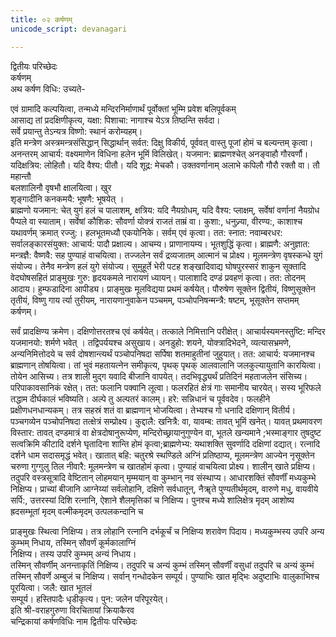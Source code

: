 ```yaml
---
title: ०२ कर्षणम्
unicode_script: devanagari

---
```

द्वितीयः परिच्छेदः  
कर्षणम्  
अथ कर्षण विधिः: उच्यते-  
    

एवं ग्रामादि कल्पयित्वा, तन्मध्ये मन्दिरनिर्माणार्थं पूर्वोक्तां भूम्मि प्रवेश बलिपूर्वकम्  
आसाद्य तां प्रदक्षिणीकृत्य, 
यक्षा: पिशाचा: नागाश्च येऽत्र तिष्ठन्ति सर्वदा।  
सर्वे प्रयान्तु तेऽन्यत्र विष्णो: स्थानं करोम्यहम्।  
इति मन्त्रेण अस्त्रमन्त्रसंसिद्धान् सिद्धार्थान् सर्वत: दिक्षु विकीर्य, पूर्ववत् वास्तु पूजां होमं च बल्यन्तम् कृत्वा। अनन्तरम् आचार्य: वक्ष्यमाणेन विधिना हलेन भूमिं विलिखेत्। यजमान: ब्राह्मणश्चेत् अनङ्वाहौ गौरवर्णौ। यदिक्षत्रिय: लोहितौ। यदि वैश्य: पीतौ। यदि शूद्र: मेचकौ। उक्तवर्णानाम् अलाभे कपिलौ गौरौ रक्तौ वा। तौ महान्तौ  
बलशालिनौ वृषभौ क्षालयित्वा। खुर  
शृङ्गादीनि कनकमयै: भूषणै: भूषयेत् ।  
ब्राह्मणो यजमान: चेत् युगं हलं च पालाशम्, क्षत्रिय: यदि नैयग्रोधम्, यदि वैश्य: प्लाक्षम्, सर्वेषां वर्णानां नैयग्रोध पैप्पले वा स्याताम्। सर्वेषां कौशिक: सौवर्णा योक्त्रं राजतं ताम्रं वा। कुशा:, धनुज्र्या, वीरण्य:, काशाश्च यथावर्णम् क्रमात् रज्जु:। हलभूतमध्यौ एकयोनिके। सर्वम् एवं कृत्वा। तत: स्नात: नवाम्बरधर: सर्वालङ्कारसंयुक्त: आचार्य: पादौ प्रक्षाल्य। आचम्य। प्राणानायम्य। भूतशुद्धिं कृत्वा। ब्राह्मणै: अनुज्ञात: मन्त्रज्ञै: वैष्णवै: सह पुण्याहं वाचयित्वा। तज्जलेन सर्वं द्रव्यजातम् आत्मानं च प्रोक्ष्य। मूलमन्त्रेण वृषस्कन्धे युगं संयोज्य। तेनैव मन्त्रेण हलं युगे संयोज्य। सुमुहूर्ते भेरी पटह शङ्खादिवाद्य घोषपुरस्सरं शाकुन सूक्तादि वेदघोषसहितं प्राङ्मुखः गुरु: हृदयकमले नारायणं ध्यायन्। पालाशादि दण्डं प्रवहणं कृत्वा। तत: तोदनम् आदाय। हुम्फडादिना आपीड्य। प्राङ्मुखः मूलविद्यया प्रथमं कर्षयेत्। पौरुषेण सूक्तेन द्वितीयं, विष्णुसूक्तेन तृतीयं, विष्णु गाय र्त्या तुरीयम्, नारायणानुवाकेन पञ्चमम्, पञ्चोपनिषन्मन्त्रै: षष्टम्, भूसूक्तेन सप्तमम् कर्षणम्।  
    

सर्वं प्रादक्षिण्य क्रमेण। दक्षिणोत्तरतश्च एवं कर्षयेत्। तत्काले निमित्तानि परीक्षेत्। आचार्यस्यमनस्तुष्टि: मन्दिर यजमानयो: शर्मणे भवेत् । तद्विपर्ययश्च असुखाय। अनडुहो: शयने, योक्त्रादिभेदने, व्यत्यासभ्रमणे, अन्यनिमित्तोदये च सर्व दोषशान्त्यर्थं पञ्चोपनिषदा सर्पिषा शतमाहुतीनां जुहुयात्। तत: आचार्य: यजमानश्च ब्राह्मणान् तोषयित्वा। तां भुवं महतायत्नेन समीकृत्य, पृथक् पृथक् आलवालानि जलकुल्यायुतानि कारयित्वा। तोयेन आसिच्य। तत्र शाली मुद्ग यवादि बीजानि वापयेत्। तदभिवृद्ध्यर्थं प्रतिदिनं महताजलेन संसिच्य। परिपाकावसानिकं रक्षेत्। तत: फलानि पक्वानि लूत्वा। फलरहितं क्षेत्रं गाः समानीय चारयेत्। सस्य भूरिफले तद्धाम दीर्घकालं भविष्यति। अल्पे तु अल्पतरं कालम्। हरे: सन्निधानं च पूर्ववदेव। फलहीने प्रक्षीणधनधान्यकम्। तत्र सहस्रं शतं वा ब्राह्मणान् भोजयित्वा। तेभ्यश्च गो धनादि दक्षिणान् वितीर्य। पञ्चगव्येन पञ्चोपनिषदा तत्क्षेत्रं सम्प्रोक्ष्य। कुद्दालै: खनित्रै: वा, यावम्ब: तावत् भूमिं खनेत्। यावत् प्रथमावरण विस्तार: तावत् दण्डमात्रं वा क्षेत्रदोषानुरूप्येण, मन्दिरोच्छ्रायानुगुण्येन वा, भूतले खन्यमाने ;भस्माङ्गार तुषदुष्ट सत्वक्रिमि कीटादि दर्शने घृतादिना शान्ति होमं कृत्वा;ब्राह्मणेभ्य: यथाशक्ति सुवर्णादि दक्षिणां दद्यात्। रत्नादि दर्शने धाम सदासमृद्धं भवेत्। खातात् बहि: चतुरश्रे स्थण्डिले अग्निं प्रतिष्ठाप्य, मूलमन्त्रेण आज्येन नृसूक्तेन चरुणा गुग्गुलु तिल नीवारै: मूलमन्त्रेण च खातहोमं कृत्वा। पुण्याहं वाचयित्वा प्रोक्ष्य। शालीन् खाते प्रक्षिप्य। तदुपरि वस्त्रसूत्रादि वेष्टितान् लोहमयान् मृम्मयान् वा कुम्भान् नव संस्थाप्य। आधारशक्तिं सौवर्णीं मध्यकुम्भे निक्षिप्य। प्राच्यां बीजानि आग्नेय्यां सर्वलोहानि, दक्षिणे सर्वधातून्, नैॠते पुण्यतीर्थमृदम्, वारुणे मधु, वायवीये सर्पि:, उत्तरस्यां दिशि रत्नानि, ऐशाने शैलमृत्तिकां च निक्षिप्य। पुनश्च मध्ये शालिक्षेत्र मृदम् आशोष्य ह्रदसम्भूतां मृदम् वल्मीकमृदम् उत्पलकन्दानि च  
    

प्राङ्मुखः स्थित्वा निक्षिप्य। तत्र लोहानि रत्नानि दर्भकूर्चं च निक्षिप्य शरावेण पिदाय। मध्यकुम्भस्य उपरि अन्य कुम्भम् निधाय, तस्मिन् सौवर्णं कूर्मकालाग्निं  
निक्षिप्य। तस्य उपरि कुम्भम् अन्यं निधाय।  
तस्मिन् सौवर्णीम् अनन्ताकृतिं निक्षिप्य। तदुपरि च अन्यं कुम्भं तस्मिन् सौवर्णीं वसुधां तदुपरि च अन्यं कुम्भं तस्मिन् सौवर्णे अम्बुजं च निक्षिप्य। सर्वान् गन्धोदकेन सम्पूर्य। पुण्याभिः खात मृद्भिः अदुष्टाभिः वालुकाभिश्च पूरयित्वा। जलै: खात भूतलं  
सम्पूर्य। हस्तिपादैः धृडीकृत्य। पुन: जलेन परिपूरयेत्।  
इति श्री-वराहगुरुणा विरचितायां क्रियाकैरव  
चन्द्रिकायां कर्षणविधिः नाम द्वितीयः परिच्छेदः  